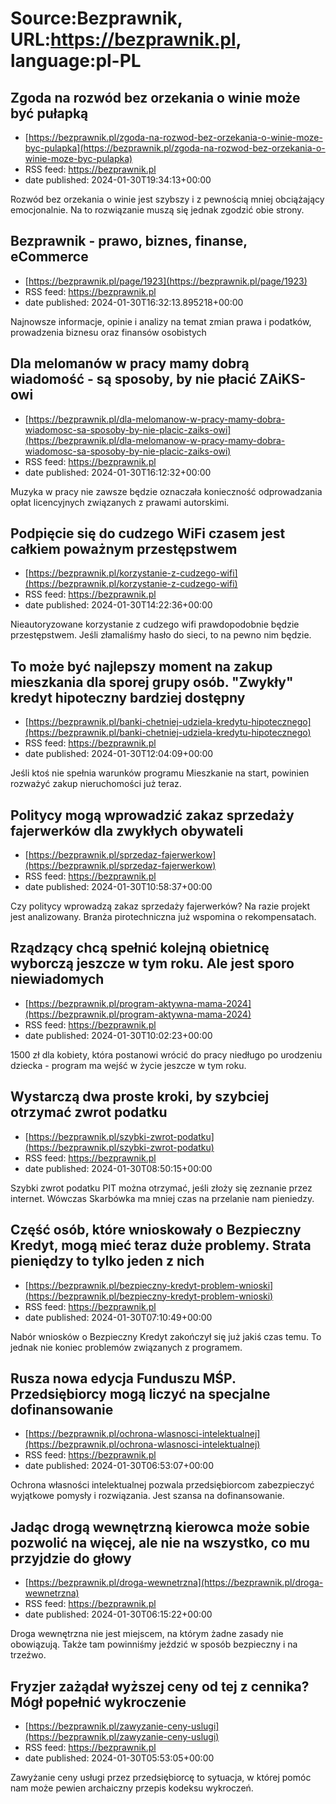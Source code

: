 # Source:Bezprawnik, URL:https://bezprawnik.pl, language:pl-PL

## Zgoda na rozwód bez orzekania o winie może być pułapką
 - [https://bezprawnik.pl/zgoda-na-rozwod-bez-orzekania-o-winie-moze-byc-pulapka](https://bezprawnik.pl/zgoda-na-rozwod-bez-orzekania-o-winie-moze-byc-pulapka)
 - RSS feed: https://bezprawnik.pl
 - date published: 2024-01-30T19:34:13+00:00

Rozwód bez orzekania o winie jest szybszy i z pewnością mniej obciążający emocjonalnie. Na to rozwiązanie muszą się jednak zgodzić obie strony.

## Bezprawnik - prawo, biznes, finanse, eCommerce
 - [https://bezprawnik.pl/page/1923](https://bezprawnik.pl/page/1923)
 - RSS feed: https://bezprawnik.pl
 - date published: 2024-01-30T16:32:13.895218+00:00

Najnowsze informacje, opinie i analizy na temat zmian prawa i podatków, prowadzenia biznesu oraz finansów osobistych

## Dla melomanów w pracy mamy dobrą wiadomość - są sposoby, by nie płacić ZAiKS-owi
 - [https://bezprawnik.pl/dla-melomanow-w-pracy-mamy-dobra-wiadomosc-sa-sposoby-by-nie-placic-zaiks-owi](https://bezprawnik.pl/dla-melomanow-w-pracy-mamy-dobra-wiadomosc-sa-sposoby-by-nie-placic-zaiks-owi)
 - RSS feed: https://bezprawnik.pl
 - date published: 2024-01-30T16:12:32+00:00

Muzyka w pracy nie zawsze będzie oznaczała konieczność odprowadzania opłat licencyjnych związanych z prawami autorskimi.

## Podpięcie się do cudzego WiFi czasem jest całkiem poważnym przestępstwem
 - [https://bezprawnik.pl/korzystanie-z-cudzego-wifi](https://bezprawnik.pl/korzystanie-z-cudzego-wifi)
 - RSS feed: https://bezprawnik.pl
 - date published: 2024-01-30T14:22:36+00:00

Nieautoryzowane korzystanie z cudzego wifi prawdopodobnie będzie przestępstwem. Jeśli złamaliśmy hasło do sieci, to na pewno nim będzie.

## To może być najlepszy moment na zakup mieszkania dla sporej grupy osób. "Zwykły" kredyt hipoteczny bardziej dostępny
 - [https://bezprawnik.pl/banki-chetniej-udziela-kredytu-hipotecznego](https://bezprawnik.pl/banki-chetniej-udziela-kredytu-hipotecznego)
 - RSS feed: https://bezprawnik.pl
 - date published: 2024-01-30T12:04:09+00:00

Jeśli ktoś nie spełnia warunków programu Mieszkanie na start, powinien rozważyć zakup nieruchomości już teraz.

## Politycy mogą wprowadzić zakaz sprzedaży fajerwerków dla zwykłych obywateli
 - [https://bezprawnik.pl/sprzedaz-fajerwerkow](https://bezprawnik.pl/sprzedaz-fajerwerkow)
 - RSS feed: https://bezprawnik.pl
 - date published: 2024-01-30T10:58:37+00:00

Czy politycy wprowadzą zakaz sprzedaży fajerwerków? Na razie projekt jest analizowany. Branża pirotechniczna już wspomina o rekompensatach.

## Rządzący chcą spełnić kolejną obietnicę wyborczą jeszcze w tym roku. Ale jest sporo niewiadomych
 - [https://bezprawnik.pl/program-aktywna-mama-2024](https://bezprawnik.pl/program-aktywna-mama-2024)
 - RSS feed: https://bezprawnik.pl
 - date published: 2024-01-30T10:02:23+00:00

1500 zł dla kobiety, która postanowi wrócić do pracy niedługo po urodzeniu dziecka - program ma wejść w życie jeszcze w tym roku.

## Wystarczą dwa proste kroki, by szybciej otrzymać zwrot podatku
 - [https://bezprawnik.pl/szybki-zwrot-podatku](https://bezprawnik.pl/szybki-zwrot-podatku)
 - RSS feed: https://bezprawnik.pl
 - date published: 2024-01-30T08:50:15+00:00

Szybki zwrot podatku PIT można otrzymać, jeśli złoży się zeznanie przez internet. Wówczas Skarbówka ma mniej czas na przelanie nam pieniedzy.

## Część osób, które wnioskowały o Bezpieczny Kredyt, mogą mieć teraz duże problemy. Strata pieniędzy to tylko jeden z nich
 - [https://bezprawnik.pl/bezpieczny-kredyt-problem-wnioski](https://bezprawnik.pl/bezpieczny-kredyt-problem-wnioski)
 - RSS feed: https://bezprawnik.pl
 - date published: 2024-01-30T07:10:49+00:00

Nabór wniosków o Bezpieczny Kredyt zakończył się już jakiś czas temu. To jednak nie koniec problemów związanych z programem.

## Rusza nowa edycja Funduszu MŚP. Przedsiębiorcy mogą liczyć na specjalne dofinansowanie
 - [https://bezprawnik.pl/ochrona-wlasnosci-intelektualnej](https://bezprawnik.pl/ochrona-wlasnosci-intelektualnej)
 - RSS feed: https://bezprawnik.pl
 - date published: 2024-01-30T06:53:07+00:00

Ochrona własności intelektualnej pozwala przedsiębiorcom zabezpieczyć wyjątkowe pomysły i rozwiązania. Jest szansa na dofinansowanie.

## Jadąc drogą wewnętrzną kierowca może sobie pozwolić na więcej, ale nie na wszystko, co mu przyjdzie do głowy
 - [https://bezprawnik.pl/droga-wewnetrzna](https://bezprawnik.pl/droga-wewnetrzna)
 - RSS feed: https://bezprawnik.pl
 - date published: 2024-01-30T06:15:22+00:00

Droga wewnętrzna nie jest miejscem, na którym żadne zasady nie obowiązują. Także tam powinniśmy jeździć w sposób bezpieczny i na trzeźwo.

## Fryzjer zażądał wyższej ceny od tej z cennika? Mógł popełnić wykroczenie
 - [https://bezprawnik.pl/zawyzanie-ceny-uslugi](https://bezprawnik.pl/zawyzanie-ceny-uslugi)
 - RSS feed: https://bezprawnik.pl
 - date published: 2024-01-30T05:53:05+00:00

Zawyżanie ceny usługi przez przedsiębiorcę to sytuacja, w której pomóc nam może pewien archaiczny przepis kodeksu wykroczeń.

